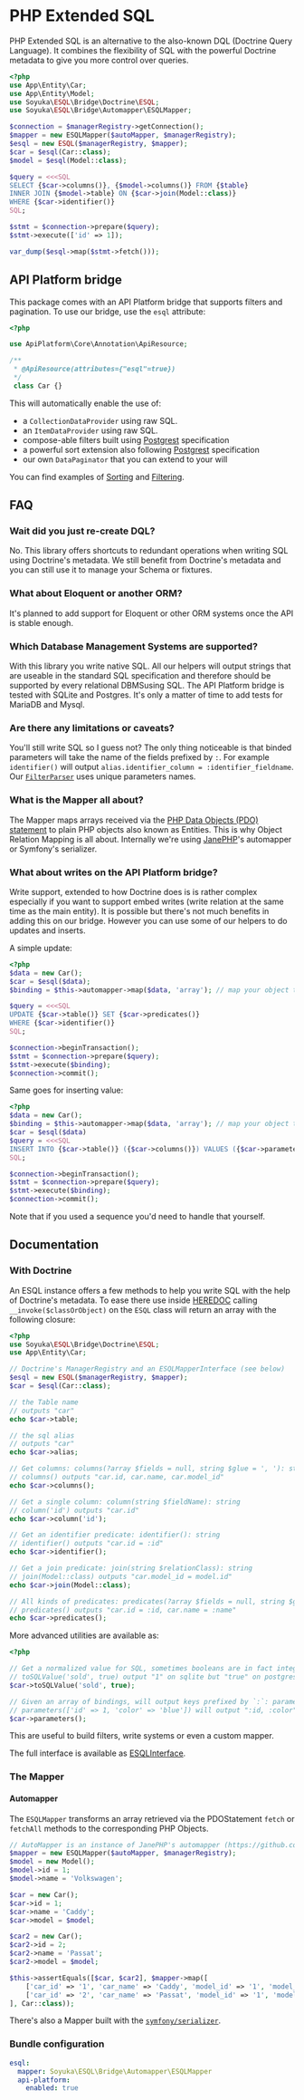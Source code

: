 # PHP Extended SQL

PHP Extended SQL is an alternative to the also-known DQL (Doctrine Query Language). It combines the flexibility of SQL with the powerful Doctrine metadata to give you more control over queries.

```php
<?php
use App\Entity\Car;
use App\Entity\Model;
use Soyuka\ESQL\Bridge\Doctrine\ESQL;
use Soyuka\ESQL\Bridge\Automapper\ESQLMapper;

$connection = $managerRegistry->getConnection();
$mapper = new ESQLMapper($autoMapper, $managerRegistry);
$esql = new ESQL($managerRegistry, $mapper);
$car = $esql(Car::class);
$model = $esql(Model::class);

$query = <<<SQL
SELECT {$car->columns()}, {$model->columns()} FROM {$table} 
INNER JOIN {$model->table} ON {$car->join(Model::class)}
WHERE {$car->identifier()}
SQL;

$stmt = $connection->prepare($query);
$stmt->execute(['id' => 1]);

var_dump($esql->map($stmt->fetch()));
```

## API Platform bridge

This package comes with an API Platform bridge that supports filters and pagination. To use our bridge, use the `esql` attribute:


```php
<?php

use ApiPlatform\Core\Annotation\ApiResource;

/**
 * @ApiResource(attributes={"esql"=true})
 */
 class Car {}
```

This will automatically enable the use of:
  - a `CollectionDataProvider` using raw SQL. 
  - an `ItemDataProvider` using raw SQL. 
  - compose-able filters built using [Postgrest](https://postgrest.org/en/v7.0.0/api.html#horizontal-filtering-rows) specification
  - a powerful sort extension also following [Postgrest](https://postgrest.org/en/v7.0.0/api.html#ordering) specification
  - our own `DataPaginator` that you can extend to your will

You can find examples of [Sorting](./tests/Api/SortExtensionTest.php) and [Filtering](./tests/Api/FilterExtensionTest.php).

## FAQ

### Wait did you just re-create DQL?

No. This library offers shortcuts to redundant operations when writing SQL using Doctrine's metadata. We still benefit from Doctrine's metadata and you can still use it to manage your Schema or fixtures. 

### What about Eloquent or another ORM?

It's planned to add support for Eloquent or other ORM systems once the API is stable enough.

### Which Database Management Systems are supported?

With this library you write native SQL. All our helpers will output strings that are useable in the standard SQL specification and therefore should be supported by every relational DBMSusing SQL. The API Platform bridge is tested with SQLite and Postgres. It's only a matter of time to add tests for MariaDB and Mysql.

### Are there any limitations or caveats?

You'll still write SQL so I guess not? The only thing noticeable is that binded parameters will take the name of the fields prefixed by `:`. For example `identifier()` will output `alias.identifier_column = :identifier_fieldname`. Our [`FilterParser`](./src/Filter/FilterParser.php) uses unique parameters names. 

### What is the Mapper all about?

The Mapper maps arrays received via the [PHP Data Objects (PDO) statement](https://www.php.net/manual/en/book.pdo.php) to plain PHP objects also known as Entities. This is why Object Relation Mapping is all about. Internally we're using [JanePHP](https://github.com/janephp/janephp/)'s automapper or Symfony's serializer. 

### What about writes on the API Platform bridge?

Write support, extended to how Doctrine does is is rather complex especially if you want to support embed writes (write relation at the same time as the main entity). It is possible but there's not much benefits in adding this on our bridge. However you can use some of our helpers to do updates and inserts.

A simple update:

```php
<?php
$data = new Car();
$car = $esql($data);
$binding = $this->automapper->map($data, 'array'); // map your object to an array somehow

$query = <<<SQL
UPDATE {$car->table()} SET {$car->predicates()}
WHERE {$car->identifier()}
SQL;

$connection->beginTransaction();
$stmt = $connection->prepare($query);
$stmt->execute($binding);
$connection->commit();
```

Same goes for inserting value:

```php
<?php
$data = new Car();
$binding = $this->automapper->map($data, 'array'); // map your object to an array somehow
$car = $esql($data)
$query = <<<SQL
INSERT INTO {$car->table()} ({$car->columns()}) VALUES ({$car->parameters($binding)});
SQL;

$connection->beginTransaction();
$stmt = $connection->prepare($query);
$stmt->execute($binding);
$connection->commit();
```

Note that if you used a sequence you'd need to handle that yourself.

## Documentation

### With Doctrine

An ESQL instance offers a few methods to help you write SQL with the help of Doctrine's metadata. To ease there use inside [HEREDOC](https://www.php.net/manual/en/language.types.string.php#language.types.string.syntax.heredoc) calling `__invoke($classOrObject)` on the `ESQL` class will return an array with the following closure:

```php
<?php
use Soyuka\ESQL\Bridge\Doctrine\ESQL;
use App\Entity\Car;

// Doctrine's ManagerRegistry and an ESQLMapperInterface (see below)
$esql = new ESQL($managerRegistry, $mapper);
$car = $esql(Car::class);

// the Table name
// outputs "car"
echo $car->table;

// the sql alias
// outputs "car"
echo $car->alias;

// Get columns: columns(?array $fields = null, string $glue = ', '): string
// columns() outputs "car.id, car.name, car.model_id"
echo $car->columns();

// Get a single column: column(string $fieldName): string
// column('id') outputs "car.id"
echo $car->column('id');

// Get an identifier predicate: identifier(): string
// identifier() outputs "car.id = :id"
echo $car->identifier();

// Get a join predicate: join(string $relationClass): string
// join(Model::class) outputs "car.model_id = model.id"
echo $car->join(Model::class);

// All kinds of predicates: predicates(?array $fields = null, string $glue = ', '): string
// predicates() outputs "car.id = :id, car.name = :name"
echo $car->predicates();
```

More advanced utilities are available as:

```php
<?php

// Get a normalized value for SQL, sometimes booleans are in fact integer: toSQLValue(string $fieldName, $value)
// toSQLValue('sold', true) output "1" on sqlite but "true" on postgresql
$car->toSQLValue('sold', true);

// Given an array of bindings, will output keys prefixed by `:`: parameters(array $bindings): string
// parameters(['id' => 1, 'color' => 'blue']) will output ":id, :color"
$car->parameters();
```

This are useful to build filters, write systems or even a custom mapper.

The full interface is available as [ESQLInterface](./src/ESQLInterface.php).

### The Mapper

#### Automapper

The `ESQLMapper` transforms an array retrieved via the PDOStatement `fetch` or `fetchAll` methods to the corresponding PHP Objects.

```php
// AutoMapper is an instance of JanePHP's automapper (https://github.com/janephp/automapper)
$mapper = new ESQLMapper($autoMapper, $managerRegistry);
$model = new Model();
$model->id = 1;
$model->name = 'Volkswagen';

$car = new Car();
$car->id = 1;
$car->name = 'Caddy';
$car->model = $model;

$car2 = new Car();
$car2->id = 2;
$car2->name = 'Passat';
$car2->model = $model;

$this->assertEquals([$car, $car2], $mapper->map([
    ['car_id' => '1', 'car_name' => 'Caddy', 'model_id' => '1', 'model_name' => 'Volkswagen'],
    ['car_id' => '2', 'car_name' => 'Passat', 'model_id' => '1', 'model_name' => 'Volkswagen'],
], Car::class));
```

There's also a Mapper built with the [`symfony/serializer`](https://symfony.com/doc/current/components/serializer.html).

### Bundle configuration

```yaml
esql:
  mapper: Soyuka\ESQL\Bridge\Automapper\ESQLMapper
  api-platform:
    enabled: true
```

